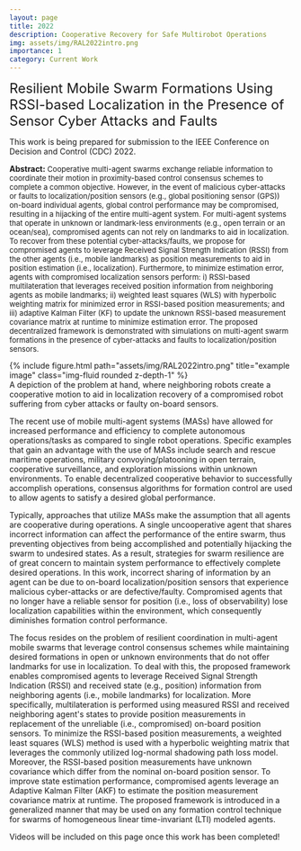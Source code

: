 ```yaml
---
layout: page
title: 2022
description: Cooperative Recovery for Safe Multirobot Operations
img: assets/img/RAL2022intro.png
importance: 1
category: Current Work
---
```




<font size="+2.6">Resilient Mobile Swarm Formations Using RSSI-based Localization in the Presence of Sensor Cyber Attacks and Faults</font>
<br/>

This work is being prepared for submission to the IEEE Conference on Decision and Control (CDC) 2022.

<p style="font-size:13px"><span style="font-size:14px"><b>Abstract:</b></span> Cooperative multi-agent swarms exchange reliable information to coordinate 
  their motion in proximity-based control consensus schemes to complete a common objective. However, in the event of malicious cyber-attacks or faults to 
  localization/position sensors (e.g., global positioning sensor (GPS)) on-board individual agents, global control performance may be compromised, resulting 
  in a hijacking of the entire multi-agent system. For multi-agent systems that operate in unknown or landmark-less environments (e.g., open terrain or an 
  ocean/sea), compromised agents can not rely on landmarks to aid in localization. To recover from these potential cyber-attacks/faults, we propose for 
  compromised agents to leverage Received Signal Strength Indication (RSSI) from the other agents (i.e., mobile landmarks) as position measurements to aid 
  in position estimation (i.e., localization). Furthermore, to minimize estimation error, agents with compromised localization sensors perform: i) RSSI-based 
  multilateration that leverages received position information from neighboring agents as mobile landmarks; ii) weighted least squares (WLS) with hyperbolic 
  weighting matrix for minimized error in RSSI-based position measurements; and iii) adaptive Kalman Filter (KF) to update the 
  unknown RSSI-based measurement covariance matrix at runtime to minimize estimation error. The proposed decentralized framework is demonstrated with 
  simulations on multi-agent swarm formations in the presence of cyber-attacks and faults to localization/position sensors.</p>
  
<div class="row row-cols-1 justify-content-center">
    <!-- <div class="col-sm mt-3 mt-md-0"> -->
    <div class="col-7">
        {% include figure.html path="assets/img/RAL2022intro.png" title="example image" class="img-fluid rounded z-depth-1" %}
    </div>
</div>
<div class="caption">
    A depiction of the problem at hand, where neighboring robots create a cooperative motion to aid in localization recovery of a compromised robot suffering from cyber attacks or faulty on-board sensors.
</div>


The recent use of mobile multi-agent systems (MASs) have allowed for increased performance and efficiency to complete autonomous operations/tasks as 
compared to single robot operations. Specific examples that gain an advantage with the use of MASs include search and rescue maritime operations, 
military convoying/platooning in open terrain, cooperative surveillance, and 
exploration missions within unknown environments. To enable decentralized cooperative behavior to successfully accomplish operations, 
consensus algorithms for formation control are used to allow agents to satisfy a desired global performance. 

Typically, approaches that utilize MASs make the assumption that all agents are cooperative during operations. A single uncooperative agent that shares 
incorrect information can affect the performance of the entire swarm, thus preventing objectives from being accomplished and potentially hijacking the 
swarm to undesired states. As a result, strategies for swarm resilience are of great concern to maintain system performance to effectively 
complete desired operations. In this work, incorrect sharing of information by an agent can be due to on-board localization/position sensors that experience 
malicious cyber-attacks or are defective/faulty. Compromised agents that no longer have a reliable sensor for position (i.e., loss of observability) lose 
localization capabilities within the environment, which consequently diminishes formation control performance.


The focus resides on the problem of resilient coordination in multi-agent mobile swarms that leverage control consensus schemes while maintaining 
desired formations in open or unknown environments that do not offer landmarks for use in localization. To deal with this, the proposed framework 
enables compromised agents to leverage Received Signal Strength Indication (RSSI) and received state (e.g., position) information from neighboring agents 
(i.e., mobile landmarks) for localization. More specifically, multilateration is performed using measured RSSI and received neighboring agent's states to 
provide position measurements in replacement of the unreliable (i.e., compromised) on-board position sensors. To minimize the RSSI-based position measurements, 
a weighted least squares (WLS) method is used with a hyperbolic weighting matrix that leverages the commonly utilized log-normal shadowing path loss model. Moreover, the RSSI-based position measurements have unknown covariance which differ from the nominal on-board position sensor. To 
improve state estimation performance, compromised agents leverage an Adaptive Kalman Filter (AKF) 
to estimate the position measurement covariance matrix at runtime. The proposed framework is introduced in a generalized manner that may be used on any 
formation control technique for swarms of homogeneous linear time-invariant (LTI) modeled agents. 

Videos will be included on this page once this work has been completed!


